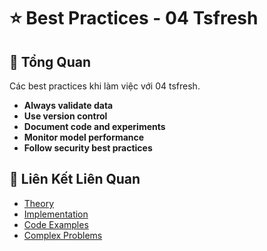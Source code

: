 # ⭐ Best Practices - 04 Tsfresh

## 🎯 Tổng Quan

Các best practices khi làm việc với 04 tsfresh.

- **Always validate data**
- **Use version control**
- **Document code and experiments**
- **Monitor model performance**
- **Follow security best practices**

## 🔗 Liên Kết Liên Quan

- [Theory](./THEORY_04_tsfresh.md)
- [Implementation](./IMPLEMENTATION_04_tsfresh.md)
- [Code Examples](./CODE_EXAMPLES_04_tsfresh.md)
- [Complex Problems](./COMPLEX_PROBLEMS.md)
